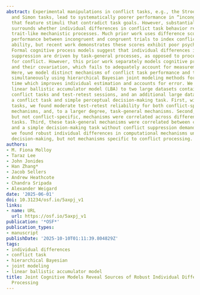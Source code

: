 ```yaml
---
abstract: Experimental manipulations in conflict tasks, e.g., the Stroop, Flanker,
  and Simon tasks, lead to systematically poorer performance in “incongruent” conditions
  that feature stimuli that contradict task goals. However, substantial recent debate
  surrounds whether individual differences in conflict task behavior reflect reliable,
  trait-like mechanistic processes. Much prior work uses difference scores, contrasting
  performance between incongruent and congruent trials to index conflict suppression
  ability, but recent work demonstrates these scores exhibit poor psychometric properties.
  Formal cognitive process models suggest that individual differences in conflict
  suppression are driven by task-general processes, as opposed to processes specialized
  for conflict. However, this prior work separately models cognitive process parameters
  and their covariation, which fails to adequately account for measurement error.
  Here, we model distinct mechanisms of conflict task performance and their covariance
  simultaneously using hierarchical Bayesian joint modeling methods for the first
  time which improves individual estimation and accounts for error. We fit the conflict
  linear ballistic accumulator model (LBA) to two large datasets containing multiple
  conflict tasks and test-retest sessions, and an additional large dataset containing
  a conflict task and simple perceptual decision-making task. First, within conflict
  tasks, we found moderate test-retest reliability for both conflict-specific processing
  mechanisms, and, to a larger degree, task-general mechanisms. Second, task-general,
  but not conflict-specific, mechanisms were correlated across different conflict
  tasks. Third, these task-general mechanisms were correlated between conflict tasks
  and a simple decision-making task without conflict suppression demands. Overall,
  we found robust individual differences in computational mechanisms underlying general
  decision-making, but not mechanisms specific to conflict processing.
authors:
- M. Fiona Molloy
- Taraz Lee
- John Jonides
- Han Zhang*
- Jacob Sellers
- Andrew Heathcote
- Chandra Sripada
- Alexander Weigard
date: '2025-06-01'
doi: 10.31234/osf.io/5axpj_v1
links:
- name: URL
  url: https://osf.io/5axpj_v1
publication: '*OSF*'
publication_types:
- manuscript
publishDate: '2025-10-10T01:11:39.804829Z'
tags:
- individual differences
- conflict task
- hierarchical Bayesian
- joint modeling
- linear ballistic accumulator model
title: Joint Cognitive Models Reveal Sources of Robust Individual Differences in Conflict
  Processing
---
```

